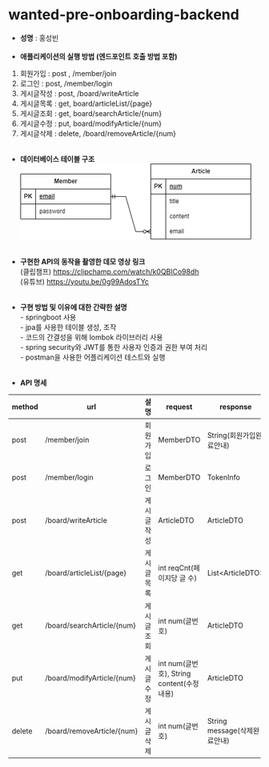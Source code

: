 # wanted-pre-onboarding-backend

- <b>성명</b>
  : 홍성빈<br/><br/>
- <b>애플리케이션의 실행 방법 (엔드포인트 호출 방법 포함)</b><br/>
1. 회원가입 : post , /member/join
2. 로그인 : post, /member/login
3. 게시글작성 : post, /board/writeArticle
4. 게시글목록 : get, board/articleList/{page}
5. 게시글조회 : get, board/searchArticle/{num}
6. 게시글수정 : put, board/modifyArticle/{num}
7. 게시글삭제 : delete, /board/removeArticle/{num} <br/><br/>
- <b>데이터베이스 테이블 구조</b><br/>
  ![erd 이미지](./img/wanted_erd.drawio.png)<br/><br/>
- <b>구현한 API의 동작을 촬영한 데모 영상 링크</b>
  <br/>(클립챔프) https://clipchamp.com/watch/k0QBlCo98dh
  <br/>(유튜브) https://youtu.be/0g99AdosTYc<br/><br/>
  
- <b>구현 방법 및 이유에 대한 간략한 설명</b><br/>
\- springboot 사용<br/>
\- jpa를 사용한 테이블 생성, 조작<br/>
\- 코드의 간결성을 위해 lombok 라이브러리 사용<br/>
\- spring security와 JWT를 통한 사용자 인증과 권한 부여 처리<br/>
\- postman을 사용한 어플리케이션 테스트와 실행<br/><br/> 

- <b>API 명세</b>

|method|url|설명|request|response|
|------|---|---|---|---|
|post|/member/join|회원가입|MemberDTO|String(회원가입완료안내)|
|post|/member/login|로그인|MemberDTO|TokenInfo|
|post|/board/writeArticle|게시글작성|ArticleDTO|ArticleDTO|
|get|/board/articleList/{page}|게시글목록|int reqCnt(페이지당 글 수)|List\<ArticleDTO\>|
|get|/board/searchArticle/{num}|게시글조회|int num(글번호)|ArticleDTO|
|put|/board/modifyArticle/{num}|게시글수정|int num(글번호), String content(수정내용)|ArticleDTO|
|delete|/board/removeArticle/{num}|게시글삭제|int num(글번호)|String message(삭제완료안내)|
